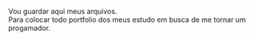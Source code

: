 Vou guardar aqui meus arquivos.
<br>
Para colocar todo portfolio dos meus estudo em busca de me tornar um progamador.

